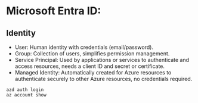 # Microsoft Entra ID:
## Identity
* User: Human identity with credentials (email/password).
* Group: Collection of users, simplifies permission management.
* Service Principal: Used by applications or services to authenticate and access resources, needs a client ID and secret or certificate.
* Managed Identity: Automatically created for Azure resources to authenticate securely to other Azure resources, no credentials required.

```
azd auth login
az account show
```

